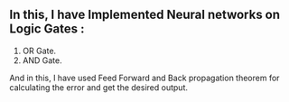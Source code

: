 ## In this, I have Implemented Neural networks on Logic Gates :

1. OR Gate.
2. AND Gate.

And in this, I have used Feed Forward and Back propagation theorem for calculating the error and get the desired output.
